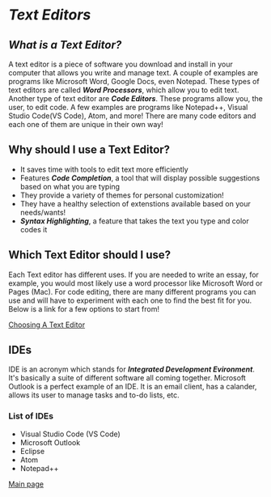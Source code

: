 # ***Text Editors***

## *What is a Text Editor?*

A text editor is a piece of software you download and install in your computer that allows you write and manage text. A couple of examples are programs like Microsoft Word, Google Docs, even Notepad. These types of text editors are called ***Word Processors***, which allow you to edit text. Another type of text editor are ***Code Editors***. These programs allow you, the user, to edit code. A few examples are programs like Notepad++, Visual Studio Code(VS Code), Atom, and more! There are many code editors and each one of them are unique in their own way!

## **Why should I use a Text Editor?**

- It saves time with tools to edit text more efficiently
- Features ***Code Completion***, a tool that will display possible suggestions based on what you are typing
- They provide a variety of themes for personal customization!
- They have a healthy selection of extenstions available based on your needs/wants!
- ***Syntax Highlighting***, a feature that takes the text you type and color codes it

## **Which Text Editor should I use?**

Each Text editor has different uses. If you are needed to write an essay, for example, you would most likely use a word processor like Microsoft Word or Pages (Mac). For code editing, there are many different programs you can use and will have to experiment with each one to find the best fit for you. Below is a link for a few options to start from!

[Choosing A Text Editor](https://codefellows.github.io/code-102-guide/curriculum/class-02/Choosing-A-Text-Editor--The-Older-Coder.pdf)

## **IDEs**

IDE is an acronym which stands for ***Integrated Development Evironment***. It's basically a suite of different software all coming together. Microsoft Outlook is a perfect example of an IDE. It is an email client, has a calander, allows its user to manage tasks and to-do lists, etc.

### **List of IDEs**

- Visual Studio Code (VS Code)
- Microsoft Outlook
- Eclipse
- Atom
- Notepad++

[Main page](README.md)

